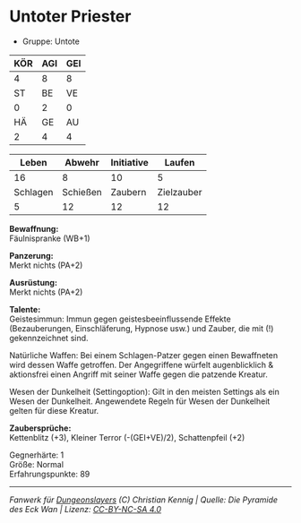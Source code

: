 # Untoter Priester  
- Gruppe: Untote  

| KÖR | AGI | GEI |  
| --- | --- | --- |  
| 4   | 8   | 8   |
| ST  | BE  | VE  |  
| 0   | 2   | 0   |
| HÄ  | GE  | AU  |  
| 2   | 4   | 4   |


| Leben    | Abwehr   | Initiative | Laufen     |
| -------- | -------- | ---------- | ---------- |
| 16       | 8        | 10         | 5          |
| Schlagen | Schießen | Zaubern    | Zielzauber |
| 5        | 12       | 12         | 12         |

**Bewaffnung:**  
Fäulnispranke (WB+1)

**Panzerung:**  
Merkt nichts (PA+2)

**Ausrüstung:**  
Merkt nichts (PA+2)

**Talente:**  
Geistesimmun: Immun gegen geistesbeeinflussende Effekte (Bezauberungen, Einschläferung, Hypnose usw.) und Zauber, die mit (!) gekennzeichnet sind. 

Natürliche Waffen: Bei einem Schlagen-Patzer gegen einen Bewaffneten wird dessen Waffe getroffen. Der Angegriffene würfelt augenblicklich & aktionsfrei einen Angriff mit seiner Waffe gegen die patzende Kreatur. 

Wesen der Dunkelheit (Settingoption): Gilt in den meisten Settings als ein Wesen der Dunkelheit. Angewendete Regeln für Wesen der Dunkelheit gelten für diese Kreatur. 


**Zaubersprüche:**  
Kettenblitz (+3), Kleiner Terror (-(GEI+VE)/2), Schattenpfeil (+2)

Gegnerhärte: 1  
Größe: Normal  
Erfahrungspunkte: 89  



___
*Fanwerk für [Dungeonslayers](https://www.dungeonslayers.net/) (C) Christian Kennig | Quelle: Die Pyramide des Eck Wan | Lizenz: [CC-BY-NC-SA 4.0](https://creativecommons.org/licenses/by-nc-sa/4.0/deed.de)*